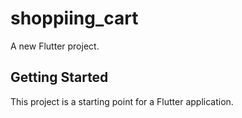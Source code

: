# shoppiing_cart

A new Flutter project.

## Getting Started

This project is a starting point for a Flutter application.


